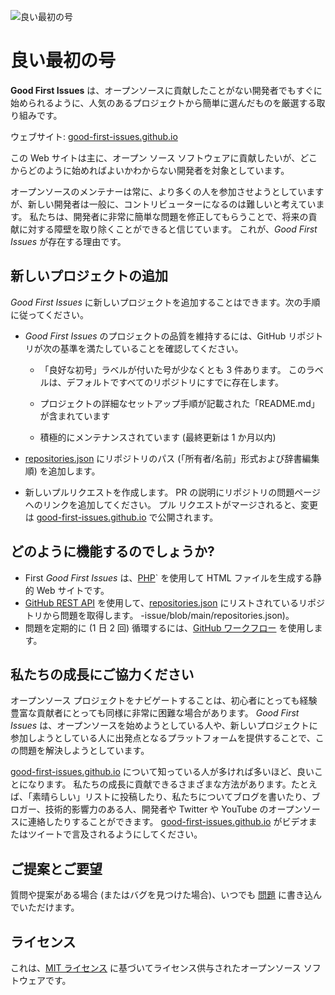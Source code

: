 ![良い最初の号](./assets/github/social-preview.png)

# 良い最初の号

**Good First Issues** は、オープンソースに貢献したことがない開発者でもすぐに始められるように、人気のあるプロジェクトから簡単に選んだものを厳選する取り組みです。

ウェブサイト: [good-first-issues.github.io](https://good-first-issues.github.io)

この Web サイトは主に、オープン ソース ソフトウェアに貢献したいが、どこからどのように始めればよいかわからない開発者を対象としています。

オープンソースのメンテナーは常に、より多くの人を参加させようとしていますが、新しい開発者は一般に、コントリビューターになるのは難しいと考えています。 私たちは、開発者に非常に簡単な問題を修正してもらうことで、将来の貢献に対する障壁を取り除くことができると信じています。 これが、*Good First Issues* が存在する理由です。

## 新しいプロジェクトの追加

*Good First Issues* に新しいプロジェクトを追加することはできます。次の手順に従ってください。

- *Good First Issues* のプロジェクトの品質を維持するには、GitHub リポジトリが次の基準を満たしていることを確認してください。

     - 「良好な初号」ラベルが付いた号が少なくとも 3 件あります。 このラベルは、デフォルトですべてのリポジトリにすでに存在します。

     - プロジェクトの詳細なセットアップ手順が記載された「README.md」が含まれています

     - 積極的にメンテナンスされています (最終更新は 1 か月以内)

- [repositories.json](https://github.com/gomzyakov/good-first-issue/blob/main/repositories.json) にリポジトリのパス (「所有者/名前」形式および辞書編集順) を追加します。

- 新しいプルリクエストを作成します。 PR の説明にリポジトリの問題ページへのリンクを追加してください。 プル リクエストがマージされると、変更は [good-first-issues.github.io](https://good-first-issues.github.io) で公開されます。

## どのように機能するのでしょうか?

- First *Good First Issues* は、[PHP](https://www.php.net)` を使用して HTML ファイルを生成する静的 Web サイトです。
- [GitHub REST API](https://docs.github.com/en/rest) を使用して、[repositories.json](https://github.com/gomzyakov/good-first) にリストされているリポジトリから問題を取得します。 -issue/blob/main/repositories.json)。
- 問題を定期的に (1 日 2 回) 循環するには、[GitHub ワークフロー](https://docs.github.com/en/actions/using-workflows) を使用します。

## 私たちの成長にご協力ください

オープンソース プロジェクトをナビゲートすることは、初心者にとっても経験豊富な貢献者にとっても同様に非常に困難な場合があります。 *Good First Issues* は、オープンソースを始めようとしている人や、新しいプロジェクトに参加しようとしている人に出発点となるプラットフォームを提供することで、この問題を解決しようとしています。

[good-first-issues.github.io](https://good-first-issues.github.io) について知っている人が多ければ多いほど、良いことになります。 私たちの成長に貢献できるさまざまな方法があります。たとえば、「素晴らしい」リストに投稿したり、私たちについてブログを書いたり、ブロガー、技術的影響力のある人、開発者や Twitter や YouTube のオープンソースに連絡したりすることができます。 [good-first-issues.github.io](https://good-first-issues.github.io) がビデオまたはツイートで言及されるようにしてください。

## ご提案とご要望

質問や提案がある場合 (またはバグを見つけた場合)、いつでも [問題](https://github.com/good-first-issues/good-first-issues.github.io/issues) に書き込んでいただけます。

## ライセンス

これは、[MIT ライセンス](https://github.com/good-first-issues/good-first-issues.github.io/blob/main/LICENSE) に基づいてライセンス供与されたオープンソース ソフトウェアです。
